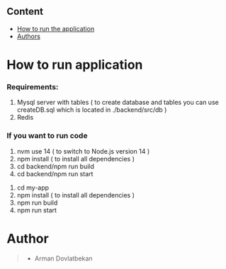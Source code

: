 
## Content
- [How to run the application](#how-to-run-the-application)
- [Authors](#author)


# How to run application
### Requirements:

1) Mysql server with tables 
( to create database and tables you can use createDB.sql which is located in ./backend/src/db ) 
2) Redis


### If you want to run code 

<!-- backend -->
1) nvm use 14 ( to switch to Node.js version 14 )
2) npm install ( to install all dependencies )
3) cd backend/npm run build 
4) cd backend/npm run start


<!-- frontend -->

1) cd my-app 
2) npm install ( to install all dependencies )
3) npm run build 
4) npm run start


# Author

> - Arman Dovlatbekan
